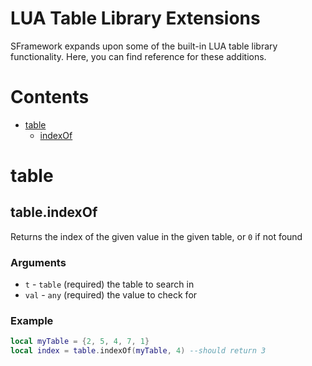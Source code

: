 # LUA Table Library Extensions
SFramework expands upon some of the built-in LUA table library functionality.  Here, you can find reference for these additions.

# Contents
- [table](#table)
  - [indexOf](#tableindexof)
  
# table

## table.indexOf
Returns the index of the given value in the given table, or `0` if not found
### Arguments
- `t` - `table` (required) the table to search in
- `val` - `any` (required) the value to check for
### Example
```lua
local myTable = {2, 5, 4, 7, 1}
local index = table.indexOf(myTable, 4) --should return 3
```
